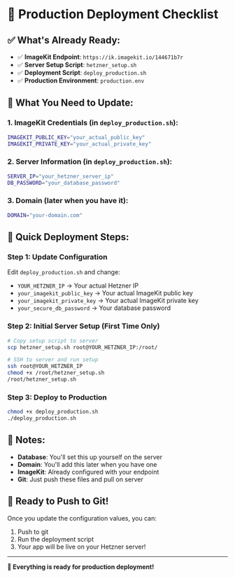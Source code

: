 # 🚀 Production Deployment Checklist

## ✅ What's Already Ready:

- ✅ **ImageKit Endpoint**: `https://ik.imagekit.io/144671b7r`
- ✅ **Server Setup Script**: `hetzner_setup.sh`
- ✅ **Deployment Script**: `deploy_production.sh`
- ✅ **Production Environment**: `production.env`

## 🔧 What You Need to Update:

### 1. **ImageKit Credentials** (in `deploy_production.sh`):
```bash
IMAGEKIT_PUBLIC_KEY="your_actual_public_key"
IMAGEKIT_PRIVATE_KEY="your_actual_private_key"
```

### 2. **Server Information** (in `deploy_production.sh`):
```bash
SERVER_IP="your_hetzner_server_ip"
DB_PASSWORD="your_database_password"
```

### 3. **Domain** (later when you have it):
```bash
DOMAIN="your-domain.com"
```

## 🚀 Quick Deployment Steps:

### Step 1: Update Configuration
Edit `deploy_production.sh` and change:
- `YOUR_HETZNER_IP` → Your actual Hetzner IP
- `your_imagekit_public_key` → Your actual ImageKit public key
- `your_imagekit_private_key` → Your actual ImageKit private key
- `your_secure_db_password` → Your database password

### Step 2: Initial Server Setup (First Time Only)
```bash
# Copy setup script to server
scp hetzner_setup.sh root@YOUR_HETZNER_IP:/root/

# SSH to server and run setup
ssh root@YOUR_HETZNER_IP
chmod +x /root/hetzner_setup.sh
/root/hetzner_setup.sh
```

### Step 3: Deploy to Production
```bash
chmod +x deploy_production.sh
./deploy_production.sh
```

## 📝 Notes:

- **Database**: You'll set this up yourself on the server
- **Domain**: You'll add this later when you have one
- **ImageKit**: Already configured with your endpoint
- **Git**: Just push these files and pull on server

## 🎯 Ready to Push to Git!

Once you update the configuration values, you can:
1. Push to git
2. Run the deployment script
3. Your app will be live on your Hetzner server!

---

**🎉 Everything is ready for production deployment!** 
